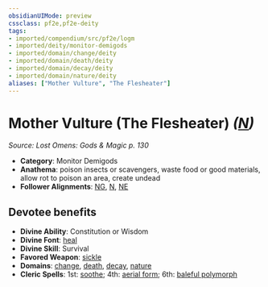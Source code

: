 ```yaml
---
obsidianUIMode: preview
cssclass: pf2e,pf2e-deity
tags:
- imported/compendium/src/pf2e/logm
- imported/deity/monitor-demigods
- imported/domain/change/deity
- imported/domain/death/deity
- imported/domain/decay/deity
- imported/domain/nature/deity
aliases: ["Mother Vulture", "The Flesheater"]
---
```

# Mother Vulture (The Flesheater) *([N](neutral-b1.md))*  
*Source: Lost Omens: Gods & Magic p. 130*  

- **Category**: Monitor Demigods
- **Anathema**: poison insects or scavengers, waste food or good materials, allow rot to poison an area, create undead
- **Follower Alignments**: [NG](neutral-good-b1.md), [N](neutral-b1.md), [NE](neutral-evil-b1.md)

## Devotee benefits

- **Divine Ability**: Constitution or Wisdom
- **Divine Font**: [heal](../../spells/heal.md)
- **Divine Skill**: Survival
- **Favored Weapon**: [sickle](../../equipment/items/sickle.md)
- **Domains**: [change](../domains.md#Change), [death](../domains.md#Death), [decay](../domains.md#Decay), [nature](../domains.md#Nature)
- **Cleric Spells**: 1st: [soothe](../../spells/soothe.md); 4th: [aerial form](../../spells/aerial-form.md); 6th: [baleful polymorph](../../spells/baleful-polymorph.md)